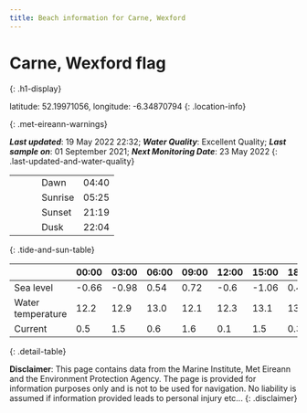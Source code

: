 ```yaml
---
title: Beach information for Carne, Wexford
---
```

# Carne, Wexford <span class="material-icons blue-flag" alt="This a Blue Flag beach">flag</span>
{: .h1-display}

latitude: 52.19971056, longitude: -6.34870794
{: .location-info}


{: .met-eireann-warnings}

___Last updated___: 19 May 2022 22:32; ___Water Quality___: Excellent Quality;
___Last sample on___: 01 September 2021; ___Next Monitoring Date___: 23 May 2022
{: .last-updated-and-water-quality}

|   |   |   |   |   |
|---|---|---|---|---|
|   |   |   | Dawn  | 04:40 |
|   |   |   | Sunrise  | 05:25 |
|   |   |   | Sunset  | 21:19 |
|   |   |   | Dusk  | 22:04 |
{: .tide-and-sun-table}

<div></div>

| | 00:00 | 03:00 | 06:00 | 09:00 | 12:00 | 15:00 | 18:00 | 21:00 |
|---|---|---|---|---|---|---|---|---|
| Sea level | -0.66 | -0.98 | 0.54 | 0.72| -0.6 | -1.06 | 0.47 | 0.96 |
| Water temperature | 12.2 | 12.9 | 13.0 | 12.1 | 12.3 | 13.1 | 13.4 | 12.3 |
| Current | 0.5 | 1.5 | 0.6 | 1.6 | 0.1| 1.5 | 0.3 | 1.6 |
{: .detail-table}

__Disclaimer__: This page contains data from the Marine Institute,
Met Eireann and the Environment Protection Agency. The page is provided for
information purposes only and is not to be used for navigation. No liability
is assumed if information provided leads to personal injury etc...
{: .disclaimer}